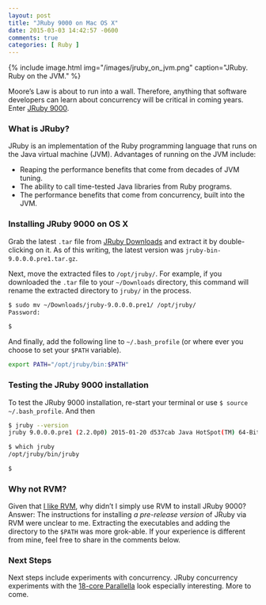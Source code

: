 ```yaml
---
layout: post
title: "JRuby 9000 on Mac OS X"
date: 2015-03-03 14:42:57 -0600
comments: true
categories: [ Ruby ]
---
```


{% include image.html img="/images/jruby_on_jvm.png" caption="JRuby. Ruby on the JVM." %}

Moore’s Law is about to run into a wall. Therefore, anything that software developers can learn about concurrency will be critical in coming years. Enter [JRuby 9000](http://www.jruby.org/).

### What is JRuby?
JRuby is an implementation of the Ruby programming language that runs on the Java virtual machine (JVM). Advantages of running on the JVM include:

* Reaping the performance benefits that come from decades of JVM tuning.
* The ability to call time-tested Java libraries from Ruby programs.
* The performance benefits that come from concurrency, built into the JVM.

<!-- more -->

### Installing JRuby 9000 on OS X
Grab the latest `.tar` file from [JRuby Downloads](http://jruby.org/download) and extract it by double-clicking on it. As of this writing, the latest version was `jruby-bin-9.0.0.0.pre1.tar.gz`.

Next, move the extracted files to `/opt/jruby/`. For example, if you downloaded the `.tar` file to your `~/Downloads` directory, this command will rename the extracted directory to `jruby/` in the process.

``` bash
$ sudo mv ~/Downloads/jruby-9.0.0.0.pre1/ /opt/jruby/
Password:

$ 

```
And finally, add the following line to `~/.bash_profile` (or where ever you choose to set your `$PATH` variable).

``` bash
export PATH="/opt/jruby/bin:$PATH"

```
### Testing the JRuby 9000 installation
To test the JRuby 9000 installation, re-start your terminal or use `$ source ~/.bash_profile`. And then

``` bash
$ jruby --version
jruby 9.0.0.0.pre1 (2.2.0p0) 2015-01-20 d537cab Java HotSpot(TM) 64-Bit Server VM 25.25-b02 on 1.8.0_25-b17 +jit [darwin-x86_64]

$ which jruby
/opt/jruby/bin/jruby

$ 

```

### Why not RVM?
Given that [I like RVM](/blog/2013/05/16/upgrading-ruby-with-rvm/), why didn’t I simply use RVM to install JRuby 9000? Answer: The instructions for installing _a pre-release version_ of JRuby via RVM were unclear to me. Extracting the executables and adding the directory to the `$PATH` was more grok-able. If your experience is different from mine, feel free to share in the comments below.

### Next Steps
Next steps include experiments with concurrency. JRuby concurrency experiments with the [18-core Parallella](/blog/2014/07/07/parallella-quick-start-guide-with-gotchas/) look especially interesting. More to come.
